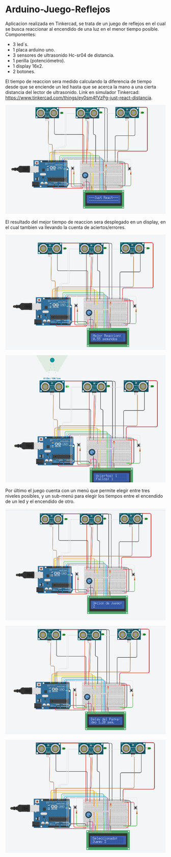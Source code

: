 # Arduino-Juego-Reflejos
Aplicacion realizada en Tinkercad, se trata de un juego de reflejos en el cual se busca reaccionar al encendido de una luz en el menor tiempo posible.
Componentes:
- 3 led´s.
- 1 placa arduino uno.
- 3 sensores de ultrasonido Hc-sr04 de distancia.
- 1 perilla (potenciómetro).
- 1 display 16x2.
- 2 botones.

El tiempo de reaccion sera medido calculando la diferencia de tiempo desde que se enciende un led hasta que se acerca la mano a una cierta distancia del lector de ultrasonido. 
Link en simulador Tinkercad: https://www.tinkercad.com/things/ey0sm4fVzPg-just-react-distancia.

![Arduino-Juego-Reflejos](https://github.com/JISayago/Arduino-Juego-Reflejos/blob/master/Img/Arduino-Juego-Reflejos.png)

El resultado del mejor tiempo de reaccion sera desplegado en un display, en el cual tambien va llevando la cuenta de aciertos/errores.

![Arduino-Juego-Reflejos](https://github.com/JISayago/Arduino-Juego-Reflejos/blob/master/Img/mejor%20tiempo%20de%20reaccion.png)

![Arduino-Juego-Reflejos](https://github.com/JISayago/Arduino-Juego-Reflejos/blob/master/Img/aciertos%20fallos.png)

Por último el juego cuenta con un menú que permite elegir entre tres niveles posibles, y un sub-menú para elegir los tiempos entre el encendido de un led y el encendido de otro.

![Arduino-Juego-Reflejos](https://github.com/JISayago/Arduino-Juego-Reflejos/blob/master/Img/Menu.png)

![Arduino-Juego-Reflejos](https://github.com/JISayago/Arduino-Juego-Reflejos/blob/master/Img/menu2.png)

![Arduino-Juego-Reflejos](https://github.com/JISayago/Arduino-Juego-Reflejos/blob/master/Img/elegido.png)
